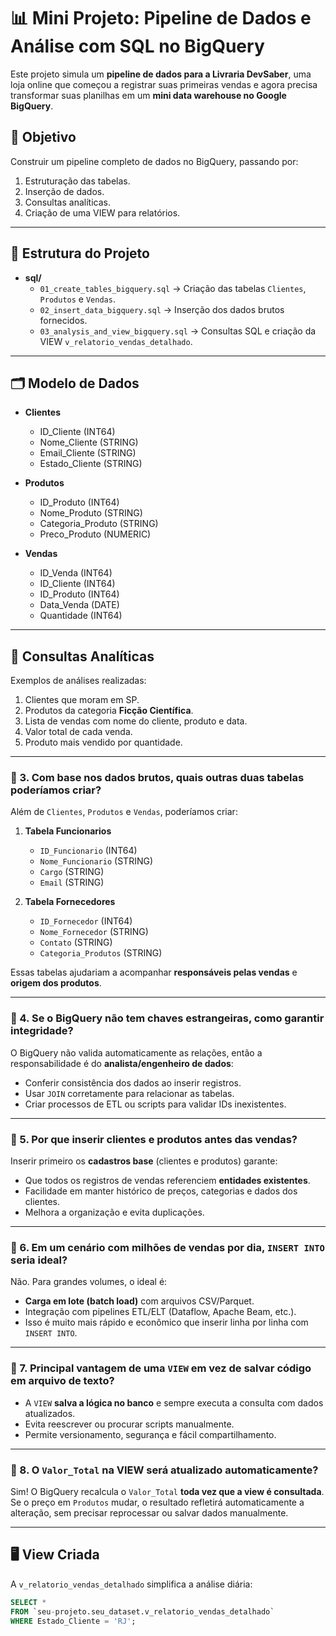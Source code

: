 # 📊 Mini Projeto: Pipeline de Dados e Análise com SQL no BigQuery

Este projeto simula um **pipeline de dados para a Livraria DevSaber**, uma loja online que começou a registrar suas primeiras vendas e agora precisa transformar suas planilhas em um **mini data warehouse no Google BigQuery**.

## 🚀 Objetivo

Construir um pipeline completo de dados no BigQuery, passando por:
1. Estruturação das tabelas.
2. Inserção de dados.
3. Consultas analíticas.
4. Criação de uma VIEW para relatórios.

---

## 📂 Estrutura do Projeto

- **sql/**
  - `01_create_tables_bigquery.sql` → Criação das tabelas `Clientes`, `Produtos` e `Vendas`.
  - `02_insert_data_bigquery.sql` → Inserção dos dados brutos fornecidos.
  - `03_analysis_and_view_bigquery.sql` → Consultas SQL e criação da VIEW `v_relatorio_vendas_detalhado`.

---

## 🗂️ Modelo de Dados

- **Clientes**
  - ID_Cliente (INT64)
  - Nome_Cliente (STRING)
  - Email_Cliente (STRING)
  - Estado_Cliente (STRING)

- **Produtos**
  - ID_Produto (INT64)
  - Nome_Produto (STRING)
  - Categoria_Produto (STRING)
  - Preco_Produto (NUMERIC)

- **Vendas**
  - ID_Venda (INT64)
  - ID_Cliente (INT64)
  - ID_Produto (INT64)
  - Data_Venda (DATE)
  - Quantidade (INT64)

---

## 🔎 Consultas Analíticas

Exemplos de análises realizadas:

1. Clientes que moram em SP.
2. Produtos da categoria **Ficção Científica**.
3. Lista de vendas com nome do cliente, produto e data.
4. Valor total de cada venda.
5. Produto mais vendido por quantidade.

---

### 🔹 3. Com base nos dados brutos, quais outras duas tabelas poderíamos criar?

Além de `Clientes`, `Produtos` e `Vendas`, poderíamos criar:

1. **Tabela Funcionarios**  
   - `ID_Funcionario` (INT64)  
   - `Nome_Funcionario` (STRING)  
   - `Cargo` (STRING)  
   - `Email` (STRING)

2. **Tabela Fornecedores**  
   - `ID_Fornecedor` (INT64)  
   - `Nome_Fornecedor` (STRING)  
   - `Contato` (STRING)  
   - `Categoria_Produtos` (STRING)

Essas tabelas ajudariam a acompanhar **responsáveis pelas vendas** e **origem dos produtos**.

---

### 🔹 4. Se o BigQuery não tem chaves estrangeiras, como garantir integridade?

O BigQuery não valida automaticamente as relações, então a responsabilidade é do **analista/engenheiro de dados**:  
- Conferir consistência dos dados ao inserir registros.  
- Usar `JOIN` corretamente para relacionar as tabelas.  
- Criar processos de ETL ou scripts para validar IDs inexistentes.

---

### 🔹 5. Por que inserir clientes e produtos antes das vendas?

Inserir primeiro os **cadastros base** (clientes e produtos) garante:  
- Que todos os registros de vendas referenciem **entidades existentes**.  
- Facilidade em manter histórico de preços, categorias e dados dos clientes.  
- Melhora a organização e evita duplicações.

---

### 🔹 6. Em um cenário com milhões de vendas por dia, `INSERT INTO` seria ideal?

Não. Para grandes volumes, o ideal é:  
- **Carga em lote (batch load)** com arquivos CSV/Parquet.  
- Integração com pipelines ETL/ELT (Dataflow, Apache Beam, etc.).  
- Isso é muito mais rápido e econômico que inserir linha por linha com `INSERT INTO`.

---

### 🔹 7. Principal vantagem de uma `VIEW` em vez de salvar código em arquivo de texto?

- A `VIEW` **salva a lógica no banco** e sempre executa a consulta com dados atualizados.  
- Evita reescrever ou procurar scripts manualmente.  
- Permite versionamento, segurança e fácil compartilhamento.

---

### 🔹 8. O `Valor_Total` na VIEW será atualizado automaticamente?

Sim! O BigQuery recalcula o `Valor_Total` **toda vez que a view é consultada**.  
Se o preço em `Produtos` mudar, o resultado refletirá automaticamente a alteração, sem precisar reprocessar ou salvar dados manualmente.

---

## 🖥️ View Criada

A `v_relatorio_vendas_detalhado` simplifica a análise diária:

```sql
SELECT *
FROM `seu-projeto.seu_dataset.v_relatorio_vendas_detalhado`
WHERE Estado_Cliente = 'RJ';

